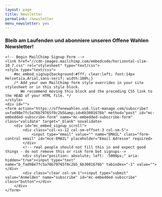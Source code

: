 ```yaml
---
layout: page
title: Newsletter
permalink: /newsletter
menu_newsletter: yes
---
```


<div class="newsletter webpage">
    <h3 class="lead">Bleib am Laufenden und abonniere unseren Offene Wahlen Newsletter!</h3>

    <!-- Begin MailChimp Signup Form -->
    <link href="//cdn-images.mailchimp.com/embedcode/horizontal-slim-10_7.css" rel="stylesheet" type="text/css">
    <style type="text/css">
        #mc_embed_signup{background:#fff; clear:left; font:14px Helvetica,Arial,sans-serif; width:100%;}
        /* Add your own MailChimp form style overrides in your site stylesheet or in this style block.
           We recommend moving this block and the preceding CSS link to the HEAD of your HTML file. */
    </style>
    <div id="">
    <form action="https://offenewahlen.us6.list-manage.com/subscribe?u=fad98e7fc5a76b79765f0c2b5&amp;id=6b3001676b" method="post" id="mc-embedded-subscribe-form" name="mc-embedded-subscribe-form" class="validate" target="_blank" novalidate>
        <div id="mc_embed_signup_scroll">
            <div class="col-xs-12 col-sm-offset-3 col-sm-5">
                <input type="email" value="" name="EMAIL" class="form-control email" id="mce-EMAIL" placeholder="Email Adresse" required>
            </div>
            <!-- real people should not fill this in and expect good things - do not remove this or risk form bot signups-->
            <div style="position: absolute; left: -5000px;" aria-hidden="true"><input type="text" name="b_fad98e7fc5a76b79765f0c2b5_6b3001676b" tabindex="-1" value=""></div>
            <div class="clear col-sm-1"><input type="submit" value="Anmelden" name="subscribe" id="mc-embedded-subscribe" class="button"></div>
        </div>
    </form>
</div>
